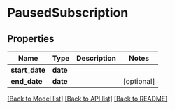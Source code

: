 # PausedSubscription

## Properties
Name | Type | Description | Notes
------------ | ------------- | ------------- | -------------
**start_date** | **date** |  | 
**end_date** | **date** |  | [optional] 

[[Back to Model list]](../README.md#documentation-for-models) [[Back to API list]](../README.md#documentation-for-api-endpoints) [[Back to README]](../README.md)


